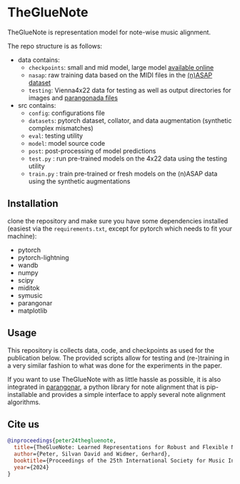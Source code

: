 # TheGlueNote

TheGlueNote is representation model for note-wise music alignment.

The repo structure is as follows:
- data contains:
    - `checkpoints`:  small and mid model, large model [available online]()
    - `nasap`: raw training data based on the MIDI files in the [(n)ASAP dataset](https://github.com/CPJKU/asap-dataset)
    - `testing`: Vienna4x22 data for testing as well as output directories for images and [parangonada files](https://sildater.github.io/parangonada/)
- src contains:
    - `config`: configurations file
    - `datasets`: pytorch dataset, collator, and data augmentation (synthetic complex mismatches)
    - `eval`: testing utility
    - `model`: model source code
    - `post`: post-processing of model predictions
    - `test.py` : run pre-trained models on the 4x22 data using the testing utility
    - `train.py` : train pre-trained or fresh models on the (n)ASAP data using the synthetic augmentations


## Installation

clone the repository and make sure you have some dependencies installed (easiest via the `requirements.txt`, except for pytorch which needs to fit your machine):
- pytorch
- pytorch-lightning
- wandb
- numpy
- scipy
- miditok
- symusic
- parangonar 
- matplotlib

## Usage

This repository is collects data, code, and checkpoints as used for the publication below. 
The provided scripts allow for testing and (re-)training in a very similar fashion to what was done for the experiments in the paper.

If you want to use TheGlueNote with as little hassle as possible, it is also integrated in [parangonar](https://github.com/sildater/parangonar), 
a python library for note alignment that is pip-installable and provides a simple interface to apply several note alignment algorithms.

## Cite us

```bibtex
@inproceedings{peter24thegluenote,
  title={TheGlueNote: Learned Representations for Robust and Flexible Note Alignment},
  author={Peter, Silvan David and Widmer, Gerhard},
  booktitle={Proceedings of the 25th International Society for Music Information Retrieval Conference (ISMIR), San Francisco, USA},
  year={2024}
}
```
